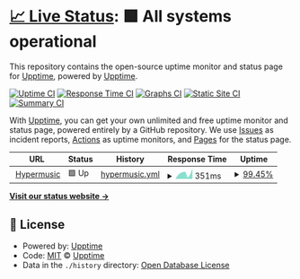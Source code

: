 # [📈 Live Status](https://status.hypermusic.me): <!--live status--> **🟩 All systems operational**

This repository contains the open-source uptime monitor and status page for [Upptime](https://upptime.js.org), powered by [Upptime](https://github.com/upptime/upptime).

[![Uptime CI](https://github.com/Hyper-Music-Development/status-page/workflows/Uptime%20CI/badge.svg)](https://github.com/Hyper-Music-Development/status-page/actions?query=workflow%3A%22Uptime+CI%22)
[![Response Time CI](https://github.com/Hyper-Music-Development/status-page/workflows/Response%20Time%20CI/badge.svg)](https://github.com/Hyper-Music-Development/status-page/actions?query=workflow%3A%22Response+Time+CI%22)
[![Graphs CI](https://github.com/Hyper-Music-Development/status-page/workflows/Graphs%20CI/badge.svg)](https://github.com/Hyper-Music-Development/status-page/actions?query=workflow%3A%22Graphs+CI%22)
[![Static Site CI](https://github.com/Hyper-Music-Development/status-page/workflows/Static%20Site%20CI/badge.svg)](https://github.com/Hyper-Music-Development/status-page/actions?query=workflow%3A%22Static+Site+CI%22)
[![Summary CI](https://github.com/Hyper-Music-Development/status-page/workflows/Summary%20CI/badge.svg)](https://github.com/Hyper-Music-Development/status-page/actions?query=workflow%3A%22Summary+CI%22)

With [Upptime](https://upptime.js.org), you can get your own unlimited and free uptime monitor and status page, powered entirely by a GitHub repository. We use [Issues](https://github.com/upptime/upptime/issues) as incident reports, [Actions](https://github.com/Hyper-Music-Development/status-page/actions) as uptime monitors, and [Pages](https://status.hypermusic.me) for the status page.

<!--start: status pages-->
<!-- This summary is generated by Upptime (https://github.com/upptime/upptime) -->
<!-- Do not edit this manually, your changes will be overwritten -->
<!-- prettier-ignore -->
| URL | Status | History | Response Time | Uptime |
| --- | ------ | ------- | ------------- | ------ |
| <img alt="" src="https://favicons.githubusercontent.com/hypermusic.me" height="13"> [Hypermusic](https://hypermusic.me) | 🟩 Up | [hypermusic.yml](https://github.com/Hypermusic-Git/status-page/commits/HEAD/history/hypermusic.yml) | <details><summary><img alt="Response time graph" src="./graphs/hypermusic/response-time-week.png" height="20"> 351ms</summary><br><a href="https://status.hypermusic.me/history/hypermusic"><img alt="Response time 295" src="https://img.shields.io/endpoint?url=https%3A%2F%2Fraw.githubusercontent.com%2FHypermusic-Git%2Fstatus-page%2FHEAD%2Fapi%2Fhypermusic%2Fresponse-time.json"></a><br><a href="https://status.hypermusic.me/history/hypermusic"><img alt="24-hour response time 230" src="https://img.shields.io/endpoint?url=https%3A%2F%2Fraw.githubusercontent.com%2FHypermusic-Git%2Fstatus-page%2FHEAD%2Fapi%2Fhypermusic%2Fresponse-time-day.json"></a><br><a href="https://status.hypermusic.me/history/hypermusic"><img alt="7-day response time 351" src="https://img.shields.io/endpoint?url=https%3A%2F%2Fraw.githubusercontent.com%2FHypermusic-Git%2Fstatus-page%2FHEAD%2Fapi%2Fhypermusic%2Fresponse-time-week.json"></a><br><a href="https://status.hypermusic.me/history/hypermusic"><img alt="30-day response time 295" src="https://img.shields.io/endpoint?url=https%3A%2F%2Fraw.githubusercontent.com%2FHypermusic-Git%2Fstatus-page%2FHEAD%2Fapi%2Fhypermusic%2Fresponse-time-month.json"></a><br><a href="https://status.hypermusic.me/history/hypermusic"><img alt="1-year response time 295" src="https://img.shields.io/endpoint?url=https%3A%2F%2Fraw.githubusercontent.com%2FHypermusic-Git%2Fstatus-page%2FHEAD%2Fapi%2Fhypermusic%2Fresponse-time-year.json"></a></details> | <details><summary><a href="https://status.hypermusic.me/history/hypermusic">99.45%</a></summary><a href="https://status.hypermusic.me/history/hypermusic"><img alt="All-time uptime 99.80%" src="https://img.shields.io/endpoint?url=https%3A%2F%2Fraw.githubusercontent.com%2FHypermusic-Git%2Fstatus-page%2FHEAD%2Fapi%2Fhypermusic%2Fuptime.json"></a><br><a href="https://status.hypermusic.me/history/hypermusic"><img alt="24-hour uptime 96.12%" src="https://img.shields.io/endpoint?url=https%3A%2F%2Fraw.githubusercontent.com%2FHypermusic-Git%2Fstatus-page%2FHEAD%2Fapi%2Fhypermusic%2Fuptime-day.json"></a><br><a href="https://status.hypermusic.me/history/hypermusic"><img alt="7-day uptime 99.45%" src="https://img.shields.io/endpoint?url=https%3A%2F%2Fraw.githubusercontent.com%2FHypermusic-Git%2Fstatus-page%2FHEAD%2Fapi%2Fhypermusic%2Fuptime-week.json"></a><br><a href="https://status.hypermusic.me/history/hypermusic"><img alt="30-day uptime 99.80%" src="https://img.shields.io/endpoint?url=https%3A%2F%2Fraw.githubusercontent.com%2FHypermusic-Git%2Fstatus-page%2FHEAD%2Fapi%2Fhypermusic%2Fuptime-month.json"></a><br><a href="https://status.hypermusic.me/history/hypermusic"><img alt="1-year uptime 99.80%" src="https://img.shields.io/endpoint?url=https%3A%2F%2Fraw.githubusercontent.com%2FHypermusic-Git%2Fstatus-page%2FHEAD%2Fapi%2Fhypermusic%2Fuptime-year.json"></a></details>

<!--end: status pages-->

[**Visit our status website →**](https://status.hypermusic.me)

## 📄 License

- Powered by: [Upptime](https://github.com/upptime/upptime)
- Code: [MIT](./LICENSE) © [Upptime](https://upptime.js.org)
- Data in the `./history` directory: [Open Database License](https://opendatacommons.org/licenses/odbl/1-0/)
